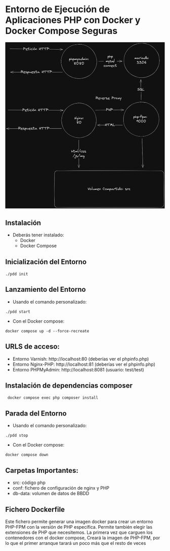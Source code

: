 # Entorno de Ejecución de Aplicaciones PHP con Docker y Docker Compose Seguras
![Arquitectura](./docs/arquitectura.png)
## Instalación
* Deberás tener instalado:
  * Docker
  * Docker Compose

## Inicialización del Entorno
```shell
./pdd init
```

## Lanzamiento del Entorno
- Usando el comando personalizado: 
```shell
./pdd start
```
- Con el Docker compose: 
```shell
docker compose up -d --force-recreate
```

## URLS de acceso:
* Entorno Varnish: http://localhost:80 (deberías ver el phpinfo.php)
* Entorno Nginx-PHP: http://localhost:81 (deberías ver el phpinfo.php)
* Entorno PHPMyAdmin: http://localhost:8081 (usuario: test/test)

## Instalación de dependencias composer
```shell
 docker compose exec php composer install
```

## Parada del Entorno
- Usando el comando personalizado:
```shell
./pdd stop
```
- Con el Docker compose: 
```shell
docker compose down
```

## Carpetas Importantes:
* src: código php
* conf: fichero de configuración de nginx y PHP
* db-data: volumen de datos de BBDD

## Fichero Dockerfile
Este fichero permite generar una imagen docker para crear 
un entorno PHP-FPM con la versión de PHP específica.
Permite también elegir las extensiones de PHP que necesitemos.
La primera vez que carguen los contenedores con el docker compose, 
Creará la imagen de PHP-FPM, por lo que el primer arranque tarará 
un poco más que el resto de veces

